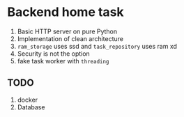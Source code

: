 # Backend home task
1) Basic HTTP server on pure Python
2) Implementation of clean architecture
3) `ram_storage` uses ssd and `task_repository` uses ram xd
4) Security is not the option
5) fake task worker with `threading`

## TODO
1) docker
2) Database